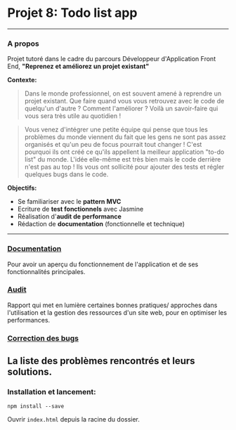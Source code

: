 # Projet 8: Todo list app

---

### A propos

Projet tutoré dans le cadre du parcours Développeur d'Application Front End, **"Reprenez et améliorez un projet existant"**

**Contexte:**

> Dans le monde professionnel, on est souvent amené à reprendre un projet existant. Que faire quand vous vous retrouvez avec le code de quelqu'un d'autre ? Comment l'améliorer ? Voilà un savoir-faire qui vous sera très utile au quotidien !

> Vous venez d'intégrer une petite équipe qui pense que tous les problèmes du monde viennent du fait que les gens ne sont pas assez organisés et qu'un peu de focus pourrait tout changer ! C'est pourquoi ils ont créé ce qu'ils appellent la meilleur application "to-do list" du monde. L'idée elle-même est très bien mais le code derrière n'est pas au top ! Ils vous ont sollicité pour ajouter des tests et régler quelques bugs dans le code.

**Objectifs:**

- Se familiariser avec le **pattern MVC**
- Ecriture de **test fonctionnels** avec Jasmine
- Réalisation d'**audit de performance**
- Rédaction de **documentation** (fonctionnelle et technique)

---

### [Documentation](/documentation/documentation.md)

Pour avoir un aperçu du fonctionnement de l'application et de ses fonctionnalités principales.

### [Audit](/audit/audit.md)

Rapport qui met en lumière certaines bonnes pratiques/ approches dans l'utilisation et la gestion des ressources d'un site web, pour en optimiser les performances.

### [Correction des bugs](/correction-bugs/correction-bugs.md)
La liste des problèmes rencontrés et leurs solutions.
---

### Installation et lancement:

`npm install --save`

Ouvrir `index.html` depuis la racine du dossier.
